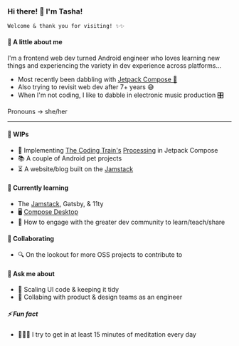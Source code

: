### Hi there! 👋  I'm Tasha!

`Welcome & thank you for visiting! ✨✨`


#### 🔮 A little about me
I'm a frontend web dev turned Android engineer who loves learning new things 
and experiencing the variety in dev experience across platforms...

- Most recently been dabbling with [Jetpack Compose 🤖](https://developer.android.com/jetpack/compose)
- Also trying to revisit web dev after 7+ years 😅
- When I'm not coding, I like to dabble in electronic music production 🎛️

Pronouns -> she/her

---

#### 🔭 WIPs
- 🧪 Implementing [The Coding Train's](https://www.youtube.com/channel/UCvjgXvBlbQiydffZU7m1_aw) [Processing](https://processing.org/) in Jetpack Compose
- 📚 A couple of Android pet projects 
- ⏳ A website/blog built on the [Jamstack](https://jamstack.org/)



#### 🌱 Currently learning
- The [Jamstack](https://jamstack.org/), Gatsby, & 11ty
- 🖥️ [Compose Desktop](https://www.jetbrains.com/lp/compose/)
- 🤝 How to engage with the greater dev community to learn/teach/share



#### 👯 Collaborating
- 🔍 On the lookout for more OSS projects to contribute to


#### 💬 Ask me about
- 🧹 Scaling UI code & keeping it tidy
- 🤝 Collabing with product & design teams as an engineer


##### ⚡ Fun fact
- 🧘🏽‍♀ I try to get in at least 15 minutes of meditation every day
